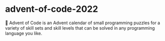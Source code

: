 # advent-of-code-2022
🧩 Advent of Code is an Advent calendar of small programming puzzles for a variety of skill sets and skill levels that can be solved in any programming language you like.
